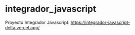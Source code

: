 # integrador_javascript
Proyecto Integrador Javascript: https://integrador-javascript-delta.vercel.app/
